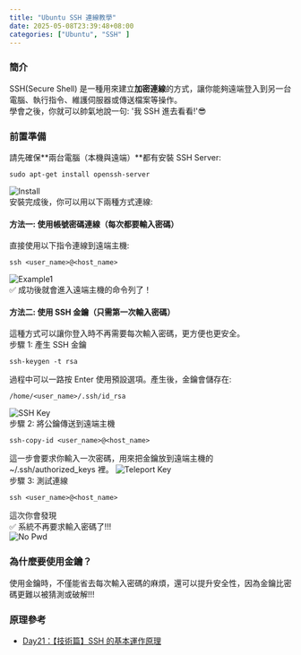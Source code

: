 ```yaml
---
title: "Ubuntu SSH 連線教學"
date: 2025-05-08T23:39:48+08:00
categories: ["Ubuntu", "SSH" ]
---
```

### 簡介
SSH(Secure Shell) 是一種用來建立**加密連線**的方式，讓你能夠遠端登入到另一台電腦、執行指令、維護伺服器或傳送檔案等操作。  
學會之後，你就可以帥氣地說一句: '我 SSH 進去看看!'😎  
### 前置準備
請先確保**兩台電腦（本機與遠端）**都有安裝 SSH Server:  
```shell
sudo apt-get install openssh-server    
```
![Install](/images/20250508/1.jpg "install")  
安裝完成後，你可以用以下兩種方式連線:  
#### 方法一: 使用帳號密碼連線（每次都要輸入密碼）
直接使用以下指令連線到遠端主機:  
```shell
ssh <user_name>@<host_name>
```  
![Example1](/images/20250508/2.jpg "example1")  
✅ 成功後就會進入遠端主機的命令列了！  

#### 方法二: 使用 SSH 金鑰（只需第一次輸入密碼）
這種方式可以讓你登入時不再需要每次輸入密碼，更方便也更安全。  
步驟 1: 產生 SSH 金鑰  
```shell
ssh-keygen -t rsa
```
過程中可以一路按 Enter 使用預設選項。產生後，金鑰會儲存在:  
```shell
/home/<user_name>/.ssh/id_rsa
```
![SSH Key](/images/20250508/3.jpg "ssh_key")  
步驟 2: 將公鑰傳送到遠端主機  
```shell
ssh-copy-id <user_name>@<host_name>
```
這一步會要求你輸入一次密碼，用來把金鑰放到遠端主機的 ~/.ssh/authorized_keys 裡。
![Teleport Key](/images/20250508/4.jpg "teleport_key")  
步驟 3: 測試連線  
```shell
ssh <user_name>@<host_name>
```
這次你會發現  
✅ 系統不再要求輸入密碼了!!!  
![No Pwd](/images/20250508/5.jpg "no_pwd")  

### 為什麼要使用金鑰？
使用金鑰時，不僅能省去每次輸入密碼的麻煩，還可以提升安全性，因為金鑰比密碼更難以被猜測或破解!!!

### 原理參考
- [Day21：【技術篇】SSH 的基本運作原理](https://ithelp.ithome.com.tw/articles/10277498)  